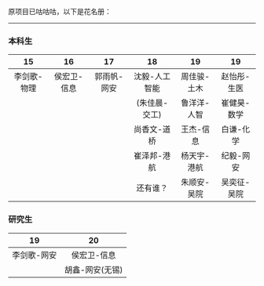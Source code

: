 原项目已咕咕咕，以下是花名册：
***
### 本科生 
|     15     |     16     |     17     |     18     |      19     |      19     |
|   :----:   |   :----:   |   :----:   |   :----:   |    :----:   |    :----:   |
| 李剑歌-物理 | 侯宏卫-信息 | 郭雨帆-网安 |沈毅-人工智能| 周佳骏-土木  |赵怡彤-生医   |
|            |            |            |(朱佳晨-交工)|鲁洋洋-人智   |崔健昊-数学   |
|            |            |            |尚香文-道桥  |王杰-信息    |白谦-化学     |
|            |            |            |崔泽邦-港航  |杨天宇-港航   |纪毅-网安     |
|            |            |            |还有谁？     |朱顺安-吴院  |吴奕征-吴院   |

### 研究生
|     19     |      20     |
|   :----:   |    :----:   |
| 李剑歌-网安 |  侯宏卫-信息 |
|  |  胡鑫-网安(无锡) |
